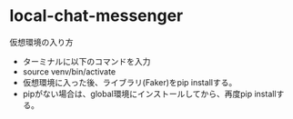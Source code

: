 # local-chat-messenger
仮想環境の入り方
 - ターミナルに以下のコマンドを入力
- source venv/bin/activate
- 仮想環境に入った後、ライブラリ(Faker)をpip installする。
- pipがない場合は、global環境にインストールしてから、再度pip installする。
